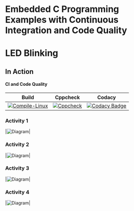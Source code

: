 # Embedded C Programming Examples with Continuous Integration and Code Quality

# LED Blinking 

## In Action


#### CI and Code Quality

|Build|Cppcheck|Codacy|
|:--:|:--:|:--:|
|[![Compile-Linux](https://github.com/VinayakKeshavKatigar/Emb_c/actions/workflows/Compile.yml/badge.svg)](https://github.com/VinayakKeshavKatigar/Emb_c/actions/workflows/Compile.yml)|[![Cppcheck](https://github.com/VinayakKeshavKatigar/Emb_c/actions/workflows/CodeQuality.yml/badge.svg)](https://github.com/VinayakKeshavKatigar/Emb_c/actions/workflows/CodeQuality.yml)|[![Codacy Badge](https://app.codacy.com/project/badge/Grade/073e1431e9bb4f529d7fab4213c53573)](https://www.codacy.com/gh/VinayakKeshavKatigar/Emb_c/dashboard?utm_source=github.com&amp;utm_medium=referral&amp;utm_content=VinayakKeshavKatigar/Emb_c&amp;utm_campaign=Badge_Grade)

### Activity 1
|![Diagram](simulation/Activity1.png)|

### Activity 2
|![Diagram](simulation/Activity2.png)|

### Activity 3
|![Diagram](simulation/Activity3.png)|

### Activity 4
|![Diagram](simulation/Activity4.png)|

